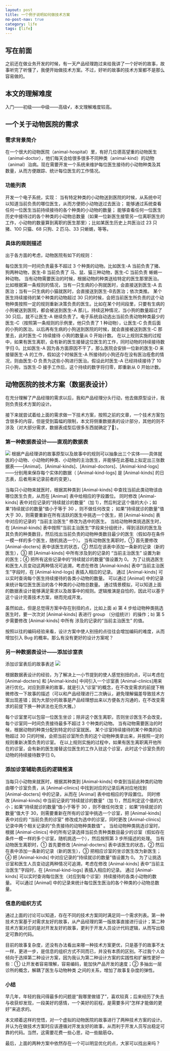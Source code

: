 ```yaml
---
layout: post
title: 一个例子说明如何做技术方案
no-post-nav: true
category: life
tags: [life]
---
```

## **写在前面**

之前还在做业务开发的时候，有一天产品经理跑过来给我讲了一个好听的故事，故事听完了听懂了，我便开始做技术方案。不过，好听的故事的技术方案都不是那么容易做的。

## **本文的理解难度**

入门——初级——中级——高级√，本文理解难度较高。

## **一个关于动物医院的需求**

### 需求背景简介

在一个很大的动物医院（animal-hospital）里，有好几位德高望重的动物医生（animal-doctor），他们每天会给很多很多不同种类（animal-kind）的动物（animal）治病。现在需要开发一个系统来维护每位医生接待的小动物种类及其数量，从而方便跟踪、统计每位医生的工作情况。

### 功能列表

开发一个电子系统，实现：
当有特定种类的小动物送到医院的时候，从系统中可以知道当前负责的哪位医生，从而方便把小动物送过去医治；
能够通过系统查看任何一位医生当前持续接待的各个种类的小动物的数量；
能够查看任何一位医生历史中接待过的各个种类的小动物总数量（如果一位新医生接管另一位离职医生的工作，小动物的数量算到离职的医生那里）；比如某医生历史上共医治过 23 只猪、100 只猫、68 只狗、2 匹马、33 只蜥蜴，等等。
### 具体的规则描述

出于各方面的考虑，动物医院有如下的规则：

每位医生同一时间负责最多不超过 3 个种类的动物。比如医生-A 当前负责了猪、狗两种动物，医生-B 当前负责了 马、鼠、猫三种动物，医生-C 当前负责 蜥蜴一种动物。
当有动物需要医治的时候，根据动物的种类送给特定的医生那里医治。比如根据第一条规则的情况，当有一只生病的小狗就医时，会直接送到医生-A 去医治；当有一只生病的小猫就医时，会直接送到医生-B去医治；依次类推。
某个医生持续接待的某个种类的动物超过 30 只的时候，会把当前医生所负责的这个动物种类按照一定的规则重新决策负责的医生。比如在某个时间段里，只要有生病的小狗被送到医院，都会被送到医生-A 那儿，持续这种情况，当小狗的数量超过了 30 只后，就不让医生-A 继续负责了。电子系统自动选出当前负责动物种类最少的医生-C（按照第一条规则的示例里，他只负责了 1 种动物），让医生-C 负责后面的小狗的医治。以后再有生病的小狗送到医院的时候，就会直接被送到医生-C 那里去，此时医生-C 持续接待 小狗的数量从 0 开始计数。
在以上规则实施的过程中，如果有医生离职，会有新的医生接替这位医生的工作，同时动物的持续接待数字归 0。比如医生-A 因为各方面原因不干了，那么医院会安排一位新的医生-D 来接替医生-A 的工作，假如这个时候医生-A 所接待的小狗还存在没有医治痊愈的情况，则由医生-D 负责为这些小狗进行医治。假设此时医生-A 已经持续接待了 10 只小狗，当医生-D 接手工作后，这个持续的数字将归零，即重新从 0 开始计数。

## **动物医院的技术方案（数据表设计）**

在充分理解了产品经理的需求以后，我和产品经理分头行动，他去做原型设计，我则负责技术方案的设计。

接下来就尝试着给上面的需求做一下技术方案，按照之前的文章，一个技术方案包含很多的内容，但是受到篇幅的限制，本文将侧重数据表的设计部分，其他的则不涉及（对大部分需求，数据表成型后很多东西就确定了🐽）。

### 第一种数据表设计——直观的数据表

![](https://ziyekudeng.github.io/assets/images/2019/0122/technicalProposal/1.jpg)
根据产品经理讲的故事原型以及故事中的规则可以抽象出三个实体——具体就医的小动物、小动物的种类、小动物的主治医生，并能够在此基础上拟定出三张数据表——[Animal]、[Animal-kinds]、[Animal-doctors]、[Animal-kind-logs]——分别用来保存每个实体的数据（ [Animal-kind-logs] 是 [Animal-kinds] 的日志表，后者用来记录前者的变更）。

当每只小动物来就医时，根据其种类到 [Animal-kinds] 中查找当前此类动物该由哪位医生负责，从而在 [Animal] 表中给相应的字段置位。
同时修改 [Animal-kinds] 表中对应记录的“持续就诊的数量”（加 1），然后判定这个值的大小；如果“持续就诊的数量”值小于等于 30 ，则不做任何改变；
如果“持续就诊的数量”值大于 30，则需要重新在所有活跃的医生中挑选一个医生，把 [Animal-kinds] 表中对应的记录的 “当前主治医生” 修改为选中的医生。
当给动物种类挑选医生时，在 [Animal-kinds] 表中按照“当前主治医生”字段来分组统计，得到活跃的医生及其负责的种类数目，然后找出当前负责的动物种类数目最少的医生（假如存在条件一模一样的多个医生，随机挑选一个）。
当有动物医生离职时，① 首先要修改 [Animal-docters] 表中该医生的状态，② 然后在该表中添加一条新的记录（新的医生），③ 把 [Animal-kinds] 中所有涉及到的记录的 “当前主治医生” 设置为新的医生；④ 把所有这些记录中的“持续就诊的数量”值设置为 0。
为了让挑选医生和医生人员变动这两种情况可追溯，考虑在修改 [Animal-kinds] 表中“当前主治医生”字段时，在 [Animal-kind-logs] 表插入相应的记录。
通过 [Animal-kinds] 可以实时查询每个医生持续接待的各类小动物的数量。
可以通过 [Animal] 中的记录来统计每位医生医治的各个种类的小动物总数量。
通过情景模拟，可以知道上面的数据表设计能够满足需求以及故事中的规则。逻辑推演是自恰的，因此可以基于这个设计完善技术方案，继而完成开发。

虽然如此，但是总觉得方案中存在别扭的点，比如上面 a) 第 4 步给动物种类挑选医生时，要一次次对 [Animal-kinds] 表进行 group （分组统计）的操作；b) 第 5 步需要修改 [Animal-kinds] 中所有 涉及的记录的“当前主治医生” 的值。

按照以往的编码经验来看，设计方案中使人别扭的点往往会增加编码的难度，从而增加引入 Bug 的概率。那么有没有更好的设计方案呢？

### 另一种数据表设计——添加诊室表
添加诊室表后的故事表述
![](https://ziyekudeng.github.io/assets/images/2019/0122/technicalProposal/2.jpg)

根据数据表设计的经验，为了解决上一小节提到的使人感觉别扭的点，可以考虑在 [Animal-docters] 和 [Animal-kinds] 中间引入一个诊室表 [Animal-clinics]用来进行优化。对应到原来的故事，就是引入“诊室”的概念，在不改变需求的前提下稍微修改一下故事的描述（可以和产品经理进行二次确认，避免理解偏差导致技术方案出现差错；因为大部分的故事是产品经理想出来以方便各方沟通的，在不改变需求的前提下换一种讲法也无伤大雅。）

每个诊室里可以包容一位医生坐诊；除非这个医生离职，否则坐诊医生不会改变。
每个诊室同一时间负责接待最多不超过 3 个种类的动物。
当有动物需要医治的时候，根据动物的种类分配到特定的诊室就医。
某个诊室持续接待的某个种类的动物超过 30 只的时候，会把当前诊室所负责的这个动物种类拿出来，并按照一定的规则重新决策负责的诊室。
在以上规则实施的过程中，如果有医生离职离开他所在的诊室，会有新的医生接替这位医生的工作入驻这个诊室，此时这个诊室负责的动物的持续接待数字归 0。
### 添加诊室辅助表后的逻辑推演
当每只小动物来就医时，根据其种类到 [Animal-kinds] 中查到当前此种类的动物由哪个诊室负责，从 [Animal-clinics] 中找到对应的记录后再对应地找到 [Animal-docters] 中的记录，从而在 [Animal] 表中给相应的字段置位。
同时修改 [Animal-kinds] 中当前记录的“持续就诊的数量”（加 1），然后判定这个值的大小；如果“持续就诊的数量”值小于等于 30 ，则不做任何改变；
如果“持续就诊的数量”值大于 30，则需要重新在所有的诊室中挑选一个诊室，把 [Animal-kinds] 表中对应的 “当前负责的诊室” 修改成为选中的诊室，同时更改 [Animal-clinics] 记录中两个相关记录的“负责接待的动物种类数值” 。
当给动物种类挑选诊室时，根据 [Animal-clinics] 中的所有记录选择当前负责种类数目最少的诊室（假如存在条件一模一样的多个诊室，随机挑选一个），然后按照第 3 步所描述的处理。
当有动物医生离职时，① 首先要修改 [Animal-docters] 表中该医生的状态，② 然后在表中添加一条新的记录（新的医生），③ 把相应诊室的坐诊医生改为新医生；④ 把 [Animal-kinds] 中对应记录的“持续就诊的数量”值设置为 0。
为了让挑选诊室和医生人员变动这两种情况可追溯，考虑在修改 [Animal-kinds] 表中“当前主治医生”字段时，在 [Animal-kind-logs] 表插入相应的记录。
通过 [Animal-kinds] 可以实时查询每位医生（对应到每个诊室）持续接待的各类小动物的数量。
可以通过 [Animal] 中的记录来统计每位医生医治的各个种类的小动物总数量。
### 信息的组织方式
通过上面的讨论可以知道，存在不同的技术方案同时满足同一个需求列表。第一种技术方案基于对需求友好的故事，从产品经理的第一版故事直接进行设计；第二种技术方案对应的是对开发友好的故事，更利于开发人员设计代码逻辑，从而写出稳定可靠的代码。

目前的故事复杂度，还没有办法看出来哪一种技术方案更优，只是基于的故事不太一样，更进一步，是信息的组织方式不同而已，并没有本质的区别。不过我个人会倾向于选择第二种设计方案，因为我认为第二种设计方案的实践性和扩展性更好一些：① 让开发者容易理解，容易编码，能加快产品开发的速度；② 多抽出一层诊所的概念，解耦了医生与动物种类 之间的关系，增加了故事复杂度的弹性。

### 小结
早几年，年轻的我问得最多的问题是“我哪里做错了”，喜欢较真；后来经历了失去与收获却发现，一段美好的感情，一个美好的前程，是需要多问“怎样才能做的更好”来追求的。

本文顺着这样的觉悟，对一个虚拟的动物医院的故事进行了两种技术方案的设计。并认为在做技术方案时应该遵循对开发友好的故事，从而利于开发人员写出稳定可靠的代码。当然，这需要花费一些心思，动一些脑筋😋。

最后，上面的两种方案中依然存在一个可以明显优化的点，大家可以找出来吗？

